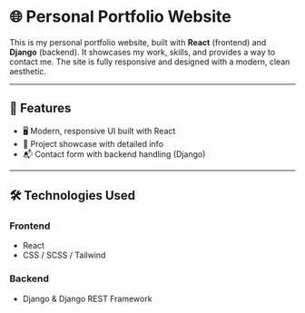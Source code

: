 # 🌐 Personal Portfolio Website

This is my personal portfolio website, built with **React** (frontend) and **Django** (backend). It showcases my work, skills, and provides a way to contact me. The site is fully responsive and designed with a modern, clean aesthetic.

---

## 🚀 Features

- 🖥️ Modern, responsive UI built with React
- 🎯 Project showcase with detailed info
- 📬 Contact form with backend handling (Django)

---

## 🛠️ Technologies Used

### Frontend
- React
- CSS / SCSS / Tailwind

### Backend
- Django & Django REST Framework